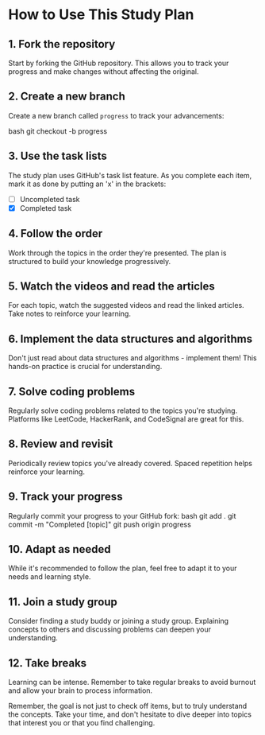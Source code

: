 # How to Use This Study Plan

## 1. Fork the repository

Start by forking the GitHub repository. This allows you to track your progress and make changes without affecting the original.

## 2. Create a new branch

Create a new branch called `progress` to track your advancements:

bash
git checkout -b progress

## 3. Use the task lists

The study plan uses GitHub's task list feature. As you complete each item, mark it as done by putting an 'x' in the brackets:

- [ ] Uncompleted task
- [x] Completed task

## 4. Follow the order

Work through the topics in the order they're presented. The plan is structured to build your knowledge progressively.

## 5. Watch the videos and read the articles

For each topic, watch the suggested videos and read the linked articles. Take notes to reinforce your learning.

## 6. Implement the data structures and algorithms

Don't just read about data structures and algorithms - implement them! This hands-on practice is crucial for understanding.

## 7. Solve coding problems

Regularly solve coding problems related to the topics you're studying. Platforms like LeetCode, HackerRank, and CodeSignal are great for this.

## 8. Review and revisit

Periodically review topics you've already covered. Spaced repetition helps reinforce your learning.

## 9. Track your progress

Regularly commit your progress to your GitHub fork:
bash
git add .
git commit -m "Completed [topic]"
git push origin progress


## 10. Adapt as needed

While it's recommended to follow the plan, feel free to adapt it to your needs and learning style.

## 11. Join a study group

Consider finding a study buddy or joining a study group. Explaining concepts to others and discussing problems can deepen your understanding.

## 12. Take breaks

Learning can be intense. Remember to take regular breaks to avoid burnout and allow your brain to process information.

Remember, the goal is not just to check off items, but to truly understand the concepts. Take your time, and don't hesitate to dive deeper into topics that interest you or that you find challenging.
